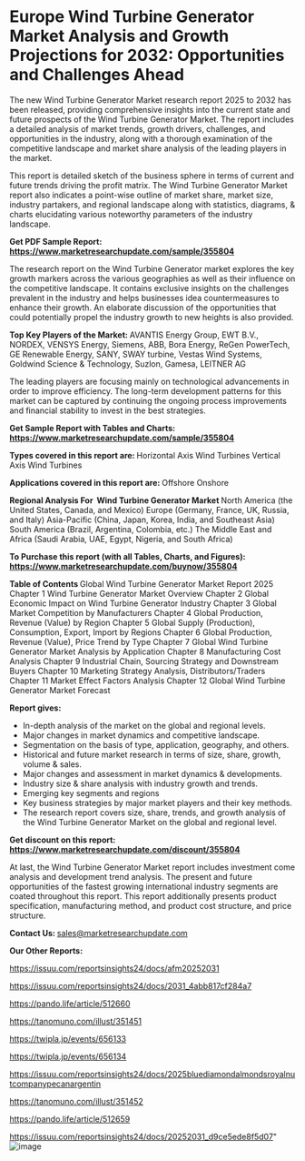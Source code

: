 # Europe Wind Turbine Generator Market Analysis and Growth Projections for 2032: Opportunities and Challenges Ahead

The new Wind Turbine Generator Market research report 2025 to 2032 has been released, providing comprehensive insights into the current state and future prospects of the Wind Turbine Generator Market. The report includes a detailed analysis of market trends, growth drivers, challenges, and opportunities in the industry, along with a thorough examination of the competitive landscape and market share analysis of the leading players in the market.

This report is detailed sketch of the business sphere in terms of current and future trends driving the profit matrix. The Wind Turbine Generator Market report also indicates a point-wise outline of market share, market size, industry partakers, and regional landscape along with statistics, diagrams, &amp; charts elucidating various noteworthy parameters of the industry landscape.

<strong><b>Get PDF Sample Report: <a href=https://www.marketresearchupdate.com/sample/355804>https://www.marketresearchupdate.com/sample/355804</a></b></strong>

The research report on the Wind Turbine Generator market explores the key growth markers across the various geographies as well as their influence on the competitive landscape. It contains exclusive insights on the challenges prevalent in the industry and helps businesses idea countermeasures to enhance their growth. An elaborate discussion of the opportunities that could potentially propel the industry growth to new heights is also provided.

<strong><b>Top Key Players of the Market:
</b></strong>AVANTIS Energy Group, EWT B.V., NORDEX, VENSYS Energy, Siemens, ABB, Bora Energy, ReGen PowerTech, GE Renewable Energy, SANY, SWAY turbine, Vestas Wind Systems, Goldwind Science & Technology, Suzlon, Gamesa, LEITNER AG<strong><b>
</b></strong>

The leading players are focusing mainly on technological advancements in order to improve efficiency. The long-term development patterns for this market can be captured by continuing the ongoing process improvements and financial stability to invest in the best strategies.

<strong><b>Get Sample Report with Tables and Charts: <a href=https://www.marketresearchupdate.com/sample/355804>https://www.marketresearchupdate.com/sample/355804</a></b></strong>

<strong><b>Types covered in this report are:
</b></strong>Horizontal Axis Wind Turbines
Vertical Axis Wind Turbines<strong><b>
</b></strong>

<strong><b>Applications covered in this report are:
</b></strong>Offshore
Onshore<strong><b>
</b></strong>

<strong><b>Regional Analysis For  Wind Turbine Generator Market</b></strong><strong><b>
</b></strong>North America (the United States, Canada, and Mexico)
Europe (Germany, France, UK, Russia, and Italy)
Asia-Pacific (China, Japan, Korea, India, and Southeast Asia)
South America (Brazil, Argentina, Colombia, etc.)
The Middle East and Africa (Saudi Arabia, UAE, Egypt, Nigeria, and South Africa)

<strong><b>To Purchase this report (with all Tables, Charts, and Figures): <a href=https://www.marketresearchupdate.com/buynow/355804>https://www.marketresearchupdate.com/buynow/355804</a></b></strong>

<strong><b>Table of Contents</b></strong><strong><b>
</b></strong>Global Wind Turbine Generator Market Report 2025
Chapter 1 Wind Turbine Generator Market Overview
Chapter 2 Global Economic Impact on Wind Turbine Generator Industry
Chapter 3 Global Market Competition by Manufacturers
Chapter 4 Global Production, Revenue (Value) by Region
Chapter 5 Global Supply (Production), Consumption, Export, Import by Regions
Chapter 6 Global Production, Revenue (Value), Price Trend by Type
Chapter 7 Global Wind Turbine Generator Market Analysis by Application
Chapter 8 Manufacturing Cost Analysis
Chapter 9 Industrial Chain, Sourcing Strategy and Downstream Buyers
Chapter 10 Marketing Strategy Analysis, Distributors/Traders
Chapter 11 Market Effect Factors Analysis
Chapter 12 Global Wind Turbine Generator Market Forecast

<strong><b>Report gives:</b></strong>

- In-depth analysis of the market on the global and regional levels.
- Major changes in market dynamics and competitive landscape.
- Segmentation on the basis of type, application, geography, and others.
- Historical and future market research in terms of size, share, growth, volume &amp; sales.
- Major changes and assessment in market dynamics &amp; developments.
- Industry size &amp; share analysis with industry growth and trends.
- Emerging key segments and regions
- Key business strategies by major market players and their key methods.
- The research report covers size, share, trends, and growth analysis of the Wind Turbine Generator Market on the global and regional level.

<strong><b>Get discount on this report: <a href=https://www.marketresearchupdate.com/discount/355804>https://www.marketresearchupdate.com/discount/355804</a></b></strong>

At last, the Wind Turbine Generator Market report includes investment come analysis and development trend analysis. The present and future opportunities of the fastest growing international industry segments are coated throughout this report. This report additionally presents product specification, manufacturing method, and product cost structure, and price structure.

<strong><b>Contact Us:
</b></strong>sales@marketresearchupdate.com

<strong>Our Other Reports:</strong>

<a href=https://issuu.com/reportsinsights24/docs/afm20252031>https://issuu.com/reportsinsights24/docs/afm20252031</a>

<a href=https://issuu.com/reportsinsights24/docs/2031_4abb817cf284a7>https://issuu.com/reportsinsights24/docs/2031_4abb817cf284a7</a>

<a href=https://pando.life/article/512660>https://pando.life/article/512660</a>

<a href=https://tanomuno.com/illust/351451>https://tanomuno.com/illust/351451</a>

<a href=https://twipla.jp/events/656133>https://twipla.jp/events/656133</a>

<a href=https://twipla.jp/events/656134>https://twipla.jp/events/656134</a>

<a href=https://issuu.com/reportsinsights24/docs/2025bluediamondalmondsroyalnutcompanypecanargentin>https://issuu.com/reportsinsights24/docs/2025bluediamondalmondsroyalnutcompanypecanargentin</a>

<a href=https://tanomuno.com/illust/351452>https://tanomuno.com/illust/351452</a>

<a href=https://pando.life/article/512659>https://pando.life/article/512659</a>

<a href=https://issuu.com/reportsinsights24/docs/20252031_d9ce5ede8f5d07>https://issuu.com/reportsinsights24/docs/20252031_d9ce5ede8f5d07</a>"
![image](https://github.com/user-attachments/assets/c8d44cab-46b8-4942-81a2-2976f368429d)
